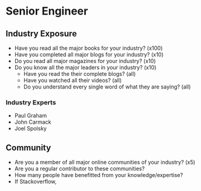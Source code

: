 # Senior Engineer

## Industry Exposure

- Have you read all the major books for your industry? (x100)
- Have you completed all major blogs for your industry? (x10)
- Do you read all major magazines for your industry? (x10)
- Do you know all the major leaders in your industry? (x10)
    - Have you read the their complete blogs? (all)
    - Have you watched all their videos? (all)
    - Do you understand every single word of what they are saying? (all)

### Industry Experts

- Paul Graham
- John Carmack
- Joel Spolsky

## Community

- Are you a member of all major online communities of your industry? (x5)
- Are you a regular contributor to these communities?
- How many people have benefitted from your knowledge/expertise?
- If Stackoverflow, 
